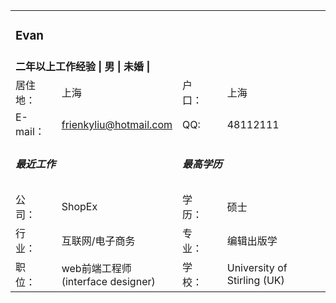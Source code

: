 <table width="100%" border="0">
    <colgroup>
        <col width="15%">
        <col width="35%">
        <col width="15%">
        <col width="35%">
    </colgroup>
    <tbody>
        <tr>
            <td colspan="4">
                <h3>Evan</h3>
            </td>
        </tr>
        <tr>
            <td colspan="4">
                <strong>二年以上工作经验  |  男  |  未婚  |  </strong>
            </td>
        </tr>
        <tr>
            <td>居住地：</td>
            <td>上海</td>
            <td>户　口：</td>
            <td>上海</td>
        </tr>
        <tr>
            <td>E-mail：</td>
            <td><a href="mailto:frienkyliu@hotmail.com">frienkyliu@hotmail.com</a></td>
            <td>QQ:</td>
            <td>48112111</td>
        </tr>
        <tr>
            <td colspan="2"><h5>最近工作</h5></td>
            <td colspan="2"><h5>最高学历</h5></td>
        </tr>
        <tr>
            <td>公　司：</td>
            <td>ShopEx</td>
            <td>学　历：</td>
            <td>硕士</td>
        </tr>
        <tr>
            <td>行　业：</td>
            <td>互联网/电子商务</td>
            <td>专　业：</td>
            <td>编辑出版学</td>
        </tr>
        <tr>
            <td>职　位：</td>
            <td>web前端工程师(interface designer)</td>
            <td>学　校：</td>
            <td>University of Stirling (UK)</td>
        </tr>
    </tbody>
</table>